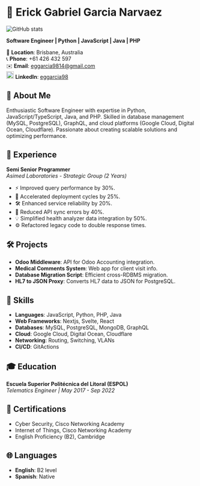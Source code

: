 # 👋 Erick Gabriel Garcia Narvaez
![GitHub stats](https://github-readme-stats-bay-two-61.vercel.app/api/top-langs?username=eggarcia98&show_icons=true&langs_count=10&layout=compact)

**Software Engineer | Python | JavaScript | Java | PHP**

📍 **Location**: Brisbane, Australia  
📞 **Phone**: +61 426 432 597  
✉️ **Email**: [eggarcia9814@gmail.com](mailto:eggarcia9814@gmail.com)  
<img src="https://github.com/user-attachments/assets/f2a65fe9-817e-4d7b-94ed-363832ec27b0" alt="LinkedIn" width="20" height="20"> **LinkedIn**: [eggarcia98](https://www.linkedin.com/in/eggarcia98/)
<!-- | **[Portfolio](https://www.erickgarcia.dev)** -->

## 🚀 About Me

Enthusiastic Software Engineer with expertise in Python, JavaScript/TypeScript, Java, and PHP. Skilled in database management (MySQL, PostgreSQL), GraphQL, and cloud platforms (Google Cloud, Digital Ocean, Cloudflare). Passionate about creating scalable solutions and optimizing performance.

## 💼 Experience

**Semi Senior Programmer**  
_Asimed Laboratories - Strategic Group (2 Years)_

- ⚡ Improved query performance by 30%.
- 🚀 Accelerated deployment cycles by 25%.
- 🛠️ Enhanced service reliability by 20%.
- 🔗 Reduced API sync errors by 40%.
- 💡 Simplified health analyzer data integration by 50%.
- ⚙️ Refactored legacy code to double response times.

## 🛠️ Projects

- **Odoo Middleware**: API for Odoo Accounting integration.
- **Medical Comments System**: Web app for client visit info.
- **Database Migration Script**: Efficient cross-RDBMS migration.
- **HL7 to JSON Proxy**: Converts HL7 data to JSON for PostgreSQL.

## 💪 Skills

- **Languages**: JavaScript, Python, PHP, Java
- **Web Frameworks**: Nextjs, Svelte, React
- **Databases**: MySQL, PostgreSQL, MongoDB, GraphQL
- **Cloud**: Google Cloud, Digital Ocean, Cloudflare
- **Networking**: Routing, Switching, VLANs
- **CI/CD**: GitActions

## 🎓 Education

**Escuela Superior Politécnica del Litoral (ESPOL)**  
_Telematics Engineer | May 2017 - Sep 2022_

## 🏅 Certifications

- Cyber Security, Cisco Networking Academy
- Internet of Things, Cisco Networking Academy
- English Proficiency (B2), Cambridge

## 🌐 Languages

- **English**: B2 level
- **Spanish**: Native
